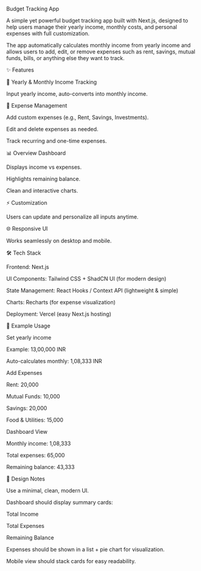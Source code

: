 Budget Tracking App

A simple yet powerful budget tracking app built with Next.js, designed to help users manage their yearly income, monthly costs, and personal expenses with full customization.

The app automatically calculates monthly income from yearly income and allows users to add, edit, or remove expenses such as rent, savings, mutual funds, bills, or anything else they want to track.

✨ Features

📅 Yearly & Monthly Income Tracking

Input yearly income, auto-converts into monthly income.

🧾 Expense Management

Add custom expenses (e.g., Rent, Savings, Investments).

Edit and delete expenses as needed.

Track recurring and one-time expenses.

📊 Overview Dashboard

Displays income vs expenses.

Highlights remaining balance.

Clean and interactive charts.

⚡ Customization

Users can update and personalize all inputs anytime.

🌐 Responsive UI

Works seamlessly on desktop and mobile.

🛠️ Tech Stack

Frontend: Next.js

UI Components: Tailwind CSS + ShadCN UI (for modern design)

State Management: React Hooks / Context API (lightweight & simple)

Charts: Recharts (for expense visualization)

Deployment: Vercel (easy Next.js hosting)

📝 Example Usage

Set yearly income

Example: 13,00,000 INR

Auto-calculates monthly: 1,08,333 INR

Add Expenses

Rent: 20,000

Mutual Funds: 10,000

Savings: 20,000

Food & Utilities: 15,000

Dashboard View

Monthly income: 1,08,333

Total expenses: 65,000

Remaining balance: 43,333

🎨 Design Notes

Use a minimal, clean, modern UI.

Dashboard should display summary cards:

Total Income

Total Expenses

Remaining Balance

Expenses should be shown in a list + pie chart for visualization.

Mobile view should stack cards for easy readability.